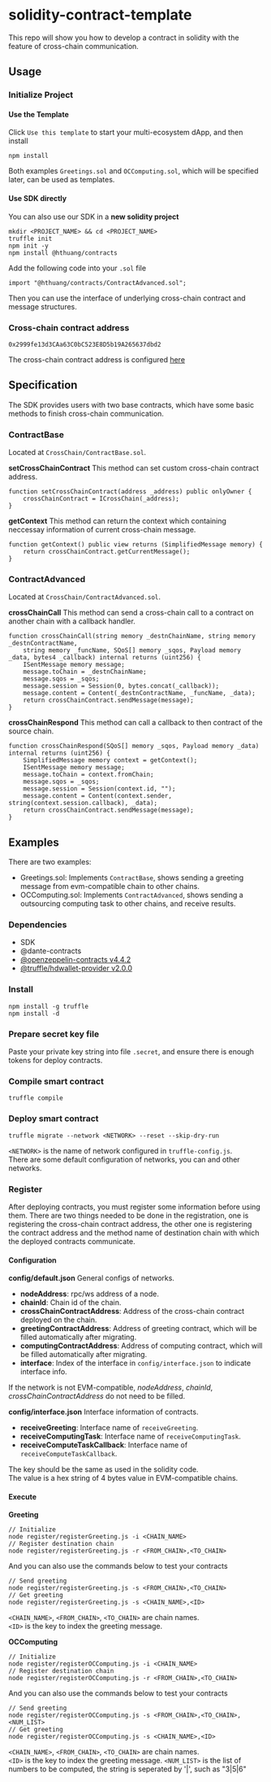 # solidity-contract-template
This repo will show you how to develop a contract in solidity with the feature of cross-chain communication.

## Usage
### Initialize Project
#### Use the Template
Click `Use this template` to start your multi-ecosystem dApp, and then install
```
npm install
```

Both examples `Greetings.sol` and `OCComputing.sol`, which will be specified later, can be used as templates.

#### Use SDK directly
You can also use our SDK in a **new solidity project**
```
mkdir <PROJECT_NAME> && cd <PROJECT_NAME>
truffle init
npm init -y
npm install @hthuang/contracts
```

Add the following code into your `.sol` file
```
import "@hthuang/contracts/ContractAdvanced.sol";
```

Then you can use the interface of underlying cross-chain contract and message structures.

### Cross-chain contract address
```
0x2999fe13d3CAa63C0bC523E8D5b19A265637dbd2
```
The cross-chain contract address is configured [here](./config/default.json)

## Specification
The SDK provides users with two base contracts, which have some basic methods to finish cross-chain communication.

### ContractBase
Located at `CrossChain/ContractBase.sol`.

**setCrossChainContract**
This method can set custom cross-chain contract address.
```
function setCrossChainContract(address _address) public onlyOwner {
    crossChainContract = ICrossChain(_address);
}
```

**getContext**
This method can return the context which containing neccessay information of current cross-chain message.
```
function getContext() public view returns (SimplifiedMessage memory) {
    return crossChainContract.getCurrentMessage();
}
```

### ContractAdvanced
Located at `CrossChain/ContractAdvanced.sol`.

**crossChainCall**
This method can send a cross-chain call to a contract on another chain with a callback handler.
```
function crossChainCall(string memory _destnChainName, string memory _destnContractName,
    string memory _funcName, SQoS[] memory _sqos, Payload memory _data, bytes4 _callback) internal returns (uint256) {
    ISentMessage memory message;
    message.toChain = _destnChainName;
    message.sqos = _sqos;
    message.session = Session(0, bytes.concat(_callback));
    message.content = Content(_destnContractName, _funcName, _data);
    return crossChainContract.sendMessage(message);
}
```

**crossChainRespond**
This method can call a callback to then contract of the source chain.
```
function crossChainRespond(SQoS[] memory _sqos, Payload memory _data) internal returns (uint256) {
    SimplifiedMessage memory context = getContext();
    ISentMessage memory message;
    message.toChain = context.fromChain;
    message.sqos = _sqos;
    message.session = Session(context.id, "");
    message.content = Content(context.sender, string(context.session.callback), _data);
    return crossChainContract.sendMessage(message);
}
```

## Examples
There are two examples:
- Greetings.sol: Implements `ContractBase`, shows sending a greeting message from evm-compatible chain to other chains.
- OCComputing.sol: Implements `ContractAdvanced`, shows sending a outsourcing computing task to other chains, and receive results.

### Dependencies
* SDK
* @dante-contracts
* [@openzeppelin-contracts v4.4.2](https://github.com/OpenZeppelin/openzeppelin-contracts)
* [@truffle/hdwallet-provider v2.0.0](https://www.npmjs.com/package/@truffle/hdwallet-provider)

### Install
```
npm install -g truffle
npm install -d
```

### Prepare secret key file
Paste your private key string into file `.secret`, and ensure there is enough tokens for deploy contracts.

### Compile smart contract
```
truffle compile
```

### Deploy smart contract
```
truffle migrate --network <NETWORK> --reset --skip-dry-run
```

`<NETWORK>` is the name of network configured in `truffle-config.js`.  
There are some default configuration of networks, you can and other networks.

### Register
After deploying contracts, you must register some information before using them. There are two things needed to be done in the registration, one is registering the cross-chain contract address, the other one is registering the contract address and the method name of destination chain with which the deployed contracts communicate.

#### Configuration
**config/default.json**
General configs of networks.

- **nodeAddress**: rpc/ws address of a node.
- **chainId**: Chain id of the chain.
- **crossChainContractAddress**: Address of the cross-chain contract deployed on the chain.
- **greetingContractAddress**: Address of greeting contract, which will be filled automatically after migrating.
- **computingContractAddress**: Address of computing contract, which will be filled automatically after migrating.
- **interface**: Index of the interface in `config/interface.json` to indicate interface info.

If the network is not EVM-compatible, *nodeAddress*, *chainId*, *crossChainContractAddress* do not need to be filled.

**config/interface.json**
Interface information of contracts.

- **receiveGreeting**: Interface name of `receiveGreeting`.
- **receiveComputingTask**: Interface name of `receiveComputingTask`.
- **receiveComputeTaskCallback**: Interface name of `receiveComputeTaskCallback`.

The key should be the same as used in the solidity code.  
The value is a hex string of 4 bytes value in EVM-compatible chains.

#### Execute
**Greeting**
```
// Initialize
node register/registerGreeting.js -i <CHAIN_NAME>
// Register destination chain
node register/registerGreeting.js -r <FROM_CHAIN>,<TO_CHAIN>
```

And you can also use the commands below to test your contracts
```
// Send greeting
node register/registerGreeting.js -s <FROM_CHAIN>,<TO_CHAIN>
// Get greeting
node register/registerGreeting.js -s <CHAIN_NAME>,<ID>
```

`<CHAIN_NAME>`, `<FROM_CHAIN>`, `<TO_CHAIN>` are chain names.  
`<ID>` is the key to index the greeting message.

**OCComputing**
```
// Initialize
node register/registerOCComputing.js -i <CHAIN_NAME>
// Register destination chain
node register/registerOCComputing.js -r <FROM_CHAIN>,<TO_CHAIN>
```

And you can also use the commands below to test your contracts
```
// Send greeting
node register/registerOCComputing.js -s <FROM_CHAIN>,<TO_CHAIN>,<NUM_LIST>
// Get greeting
node register/registerOCComputing.js -s <CHAIN_NAME>,<ID>
```

`<CHAIN_NAME>`, `<FROM_CHAIN>`, `<TO_CHAIN>` are chain names.  
`<ID>` is the key to index the greeting message.
`<NUM_LIST>` is the list of numbers to be computed, the string is seperated by '|', such as "3|5|6"
